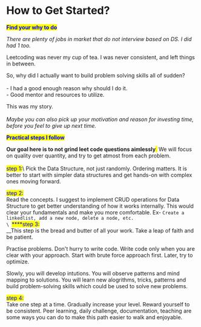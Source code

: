 # How to Get Started?

<mark style="color:blue;">**Find your why to do**</mark>

_There are plenty of jobs in market that do not interview based on DS. I did had 1 too._&#x20;

Leetcoding was never my cup of tea. I was never consistent, and left things in between.

So, why did I actually want to build problem solving skills all of sudden?\
\
\- I had a good enough reason why should I do it.\
\- Good mentor and resources to utilize.

This was my story.\
\
_Maybe you can also pick up your motivation and reason for investing time, before you feel to give up next time._&#x20;

<mark style="color:blue;">**Practical steps I follow**</mark>

**Our goal here is to not grind leet code questions aimlessly**<mark style="color:orange;">.</mark> We will focus on quality over quantity, and try to get atmost from each problem. \
\
<mark style="color:blue;">step 1:</mark>\ <mark style="color:blue;"></mark>Pick the Data Structure, not just randomly. Ordering matters. It is better to start with simpler data structures and get hands-on with complex ones moving forward.

<mark style="color:blue;">step 2:</mark>\
Read the concepts. I suggest to implement CRUD operations for Data Structure to get better understanding of how it works internally. This would clear your fundamentals and make you more comfortable.  Ex- `Create a linkedlist, add a new node, delete a node, etc.`\
``\
``<mark style="color:blue;">****</mark><mark style="color:blue;">step 3:</mark>\
__This step is the bread and butter of all your work. Take a leap of faith and be patient.

Practise problems. Don't hurry to write code. Write code only when you are clear with your approach. Start with brute force approach first. Later, try to optimize.&#x20;

Slowly, you will develop intutions. You will observe patterns and mind mapping to solutions. You will learn new alogrithms, tricks, patterns and build problem-solving skills which could be used to solve new problems.

<mark style="color:blue;">step 4:</mark>\
Take one step at a time. Gradually increase your level. Reward yourself to be consistent. Peer learning, daily challenge, documentation, teaching are some ways you can do to make this path easier to walk and enjoyable.
